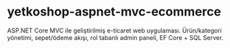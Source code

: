 # yetkoshop-aspnet-mvc-ecommerce
 ASP.NET Core MVC ile geliştirilmiş e-ticaret web uygulaması. Ürün/kategori yönetimi, sepet/ödeme akışı, rol tabanlı admin paneli, EF Core + SQL Server.

